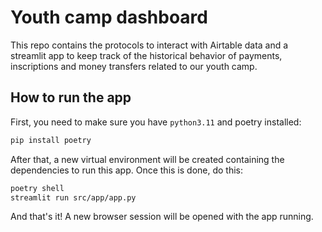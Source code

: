 # Youth camp dashboard

This repo contains the protocols to interact with Airtable data and a streamlit app to keep track of the historical behavior of payments, inscriptions and money transfers related to our youth camp.

## How to run the app

First, you need to make sure you have `python3.11` and poetry installed:

```sh
pip install poetry
```

After that, a new virtual environment will be created containing the dependencies to run this app. Once this is done, do this:

```sh
poetry shell
streamlit run src/app/app.py
```

And that's it! A new browser session will be opened with the app running.
